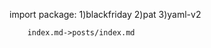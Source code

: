 import package:
        1)blackfriday
        2)pat
        3)yaml-v2

        index.md->posts/index.md
